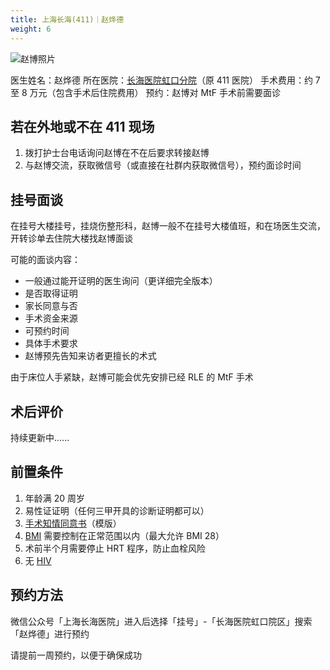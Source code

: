 ```yaml
---
title: 上海长海(411)｜赵烨德
weight: 6
---
```


![赵博照片](images/doctor/zhao-yede.jpg)

医生姓名：赵烨德
所在医院：[长海医院虹口分院](https://amap.com/place/B0FFKP410J)（原 411 医院）
手术费用：约 7 至 8 万元（包含手术后住院费用）
预约：赵博对 MtF 手术前需要面诊

## 若在外地或不在 411 现场

1. 拨打护士台电话询问赵博在不在后要求转接赵博
1. 与赵博交流，获取微信号（或直接在社群内获取微信号），预约面诊时间

## 挂号面谈

在挂号大楼挂号，挂烧伤整形科，赵博一般不在挂号大楼值班，和在场医生交流，开转诊单去住院大楼找赵博面谈

可能的面谈内容：

- 一般通过能开证明的医生询问（更详细完全版本）
- 是否取得证明
- 家长同意与否
- 手术资金来源
- 可预约时间
- 具体手术要求
- 赵博预先告知来访者更擅长的术式

由于床位人手紧缺，赵博可能会优先安排已经 RLE 的 MtF 手术

## 术后评价

持续更新中......

## 前置条件

1. 年龄满 20 周岁
1. 易性证证明（任何三甲开具的诊断证明都可以）
1. [手术知情同意书](/documents/parental-consent.pdf)（模版）
1. [BMI](https://zh.wikipedia.org/zh-cn/身体质量指数) 需要控制在正常范围以内（最大允许 BMI 28）
1. 术前半个月需要停止 HRT 程序，防止血栓风险
1. 无 [HIV](https://zh.wikipedia.org/zh-cn/HIV)

## 预约方法

微信公众号「上海长海医院」进入后选择「挂号」-「长海医院虹口院区」搜索「赵烨德」进行预约

请提前一周预约，以便于确保成功
